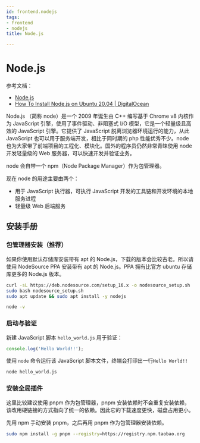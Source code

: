 ```yaml
---
id: frontend.nodejs
tags:
- frontend
- nodejs
title: Node.js

---
```

# Node.js
参考文档：

+ [Node.js](https://nodejs.org/en/)
+ [How To Install Node.js on Ubuntu 20.04 | DigitalOcean](https://www.digitalocean.com/community/tutorials/how-to-install-node-js-on-ubuntu-20-04)

Node.js （简称 node）是一个 2009 年诞生由 C++ 编写基于 Chrome v8 内核作为 JavaScript 引擎，使用了事件驱动、非阻塞式 I/O 模型，它是一个轻量级且高效的 JavaScript 引擎。它提供了 JavaScript 脱离浏览器环境运行的能力，从此 JavaScript 也可以用于服务端开发，相比于同时期的 php 性能优秀不少。node 也为大家带了前端项目的工程化、模块化。国外的程序员仍然非常青睐使用 node 开发轻量级的 Web 服务器，可以快速开发并验证业务。

node 会自带一个 npm（Node Package Manager）作为包管理器。

现在 node 的用途主要由两个：

+ 用于 JavaScript 执行器，可执行 JavaScript 开发的工具链和开发环境的本地服务进程
+ 轻量级 Web 后端服务

## 安装手册
### 包管理器安装（推荐）
如果你使用默认存储库安装带有 apt 的 Node.js，下载的版本会比较古老。所以请使用 NodeSource PPA 安装带有 apt 的 Node.js。PPA 拥有比官方 ubuntu 存储库更多的 Node.js 版本。

```bash
curl -sL https://deb.nodesource.com/setup_16.x -o nodesource_setup.sh
sudo bash nodesource_setup.sh
sudo apt update && sudo apt install -y nodejs
```

```bash
node -v
```

### 启动与验证
新建 JavaScript 脚本 `hello_world.js` 用于验证：

```javascript
console.log('Hello World!!');
```

使用 `node` 命令运行该 JavaScript 脚本文件，终端会打印出一行`Hello World!!`

```bash
node hello_world.js
```

### 安装全局插件
这里比较建议使用 pnpm 作为包管理器，pnpm 安装依赖时不会重复安装依赖，该改用硬链接的方式指向了统一的依赖。因此它的下载速度更快，磁盘占用更小。

先用 npm 手动安装 pnpm，之后再用 pnpm 作为包管理器安装依赖。

```bash
sudo npm install -g pnpm --registry=https://registry.npm.taobao.org
```

